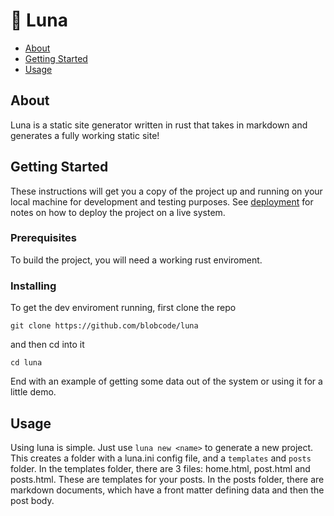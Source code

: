 # 🌙 Luna

- [About](#about)
- [Getting Started](#getting_started)
- [Usage](#usage)

## About <a name = "about"></a>

Luna is a static site generator written in rust that takes in markdown and generates a fully working static site!

## Getting Started <a name = "getting_started"></a>

These instructions will get you a copy of the project up and running on your local machine for development and testing purposes. See [deployment](#deployment) for notes on how to deploy the project on a live system.

### Prerequisites

To build the project, you will need a working rust enviroment.

### Installing

To get the dev enviroment running, first clone the repo

```
git clone https://github.com/blobcode/luna
```

and then cd into it

```
cd luna
```

End with an example of getting some data out of the system or using it for a little demo.

## Usage <a name = "usage"></a>

Using luna is simple. Just use `luna new <name>` to generate a new project. This creates a folder with a luna.ini config file, and a `templates` and `posts` folder. In the templates folder, there are 3 files: home.html, post.html and posts.html. These are templates for your posts. In the posts folder, there are markdown documents, which have a front matter defining data and then the post body.